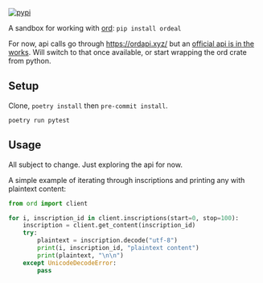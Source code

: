 [![pypi](https://img.shields.io/pypi/v/ordeal.svg)](https://pypi.python.org/pypi/ordeal)

A sandbox for working with [ord](https://github.com/casey/ord): `pip install ordeal`

For now, api calls go through https://ordapi.xyz/ but an [official api is in the works](https://github.com/casey/ord/pull/1662). Will switch to that once available, or start wrapping the ord crate from python.

## Setup

Clone, `poetry install` then `pre-commit install`.

`poetry run pytest`


## Usage

All subject to change. Just exploring the api for now.

A simple example of iterating through inscriptions and printing any with plaintext content:

```python
from ord import client

for i, inscription_id in client.inscriptions(start=0, stop=100):
    inscription = client.get_content(inscription_id)
    try:
        plaintext = inscription.decode("utf-8")
        print(i, inscription_id, "plaintext content")
        print(plaintext, "\n\n")
    except UnicodeDecodeError:
        pass
```
